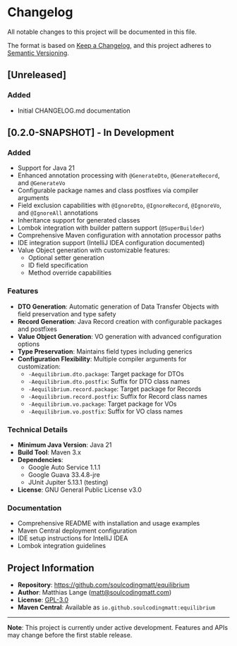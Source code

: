 # Changelog

All notable changes to this project will be documented in this file.

The format is based on [Keep a Changelog](https://keepachangelog.com/en/1.0.0/),
and this project adheres to [Semantic Versioning](https://semver.org/spec/v2.0.0.html).

## [Unreleased]

### Added
- Initial CHANGELOG.md documentation

## [0.2.0-SNAPSHOT] - In Development

### Added
- Support for Java 21
- Enhanced annotation processing with `@GenerateDto`, `@GenerateRecord`, and `@GenerateVo`
- Configurable package names and class postfixes via compiler arguments
- Field exclusion capabilities with `@IgnoreDto`, `@IgnoreRecord`, `@IgnoreVo`, and `@IgnoreAll` annotations
- Inheritance support for generated classes
- Lombok integration with builder pattern support (`@SuperBuilder`)
- Comprehensive Maven configuration with annotation processor paths
- IDE integration support (IntelliJ IDEA configuration documented)
- Value Object generation with customizable features:
  - Optional setter generation
  - ID field specification
  - Method override capabilities

### Features
- **DTO Generation**: Automatic generation of Data Transfer Objects with field preservation and type safety
- **Record Generation**: Java Record creation with configurable packages and postfixes
- **Value Object Generation**: VO generation with advanced configuration options
- **Type Preservation**: Maintains field types including generics
- **Configuration Flexibility**: Multiple compiler arguments for customization:
  - `-Aequilibrium.dto.package`: Target package for DTOs
  - `-Aequilibrium.dto.postfix`: Suffix for DTO class names
  - `-Aequilibrium.record.package`: Target package for Records
  - `-Aequilibrium.record.postfix`: Suffix for Record class names
  - `-Aequilibrium.vo.package`: Target package for VOs
  - `-Aequilibrium.vo.postfix`: Suffix for VO class names

### Technical Details
- **Minimum Java Version**: Java 21
- **Build Tool**: Maven 3.x
- **Dependencies**: 
  - Google Auto Service 1.1.1
  - Google Guava 33.4.8-jre
  - JUnit Jupiter 5.13.1 (testing)
- **License**: GNU General Public License v3.0

### Documentation
- Comprehensive README with installation and usage examples
- Maven Central deployment configuration
- IDE setup instructions for IntelliJ IDEA
- Lombok integration guidelines

## Project Information

- **Repository**: https://github.com/soulcodingmatt/equilibrium
- **Author**: Matthias Lange (matt@soulcodingmatt.com)
- **License**: [GPL-3.0](https://www.gnu.org/licenses/gpl-3.0.html)
- **Maven Central**: Available as `io.github.soulcodingmatt:equilibrium`

---

**Note**: This project is currently under active development. Features and APIs may change before the first stable release.
